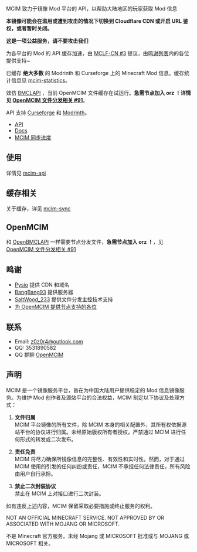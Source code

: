 MCIM 致力于镜像 Mod 平台的 API，以帮助大陆地区的玩家获取 Mod 信息

**本镜像可能会在滥用或遭到攻击的情况下切换到 Cloudflare CDN 或开启 URL 鉴权，或者暂时关闭。**

**这是一项公益服务，请不要攻击我们**

为各平台的 Mod 的 API 缓存加速，由 [MCLF-CN #3](https://github.com/MCLF-CN/docs/issues/3) 提议，由[鸣谢列表](#鸣谢)内的各位提供支持~

已缓存 **绝大多数** 的 Modrinth 和 Curseforge 上的 Minecraft Mod 信息。缓存统计信息见 [mcim-statistics](https://mod.mcimirror.top/statistics)。

效仿 [BMCLAPI](https://bmclapidoc.bangbang93.com) ，当前 OpenMCIM 文件缓存在试运行。**急需节点加入 orz ！详情见 [OpenMCIM 文件分发相关 #91](https://github.com/mcmod-info-mirror/mcim/issues/91)**。

API 支持 [Curseforge](https://curseforge.com/) 和 [Modrinth](https://modrinth.com/)。

- [API](https://mod.mcimirror.top)
- [Docs](https://mod.mcimirror.top/docs)
- [MCIM 同步进度](https://t.me/mcim_sync)

## 使用

详情见 [mcim-api](https://github.com/mcmod-info-mirror/mcim-api)

## 缓存相关

关于缓存，详见 [mcim-sync](https://github.com/mcmod-info-mirror/mcim-sync)

## OpenMCIM

和 [OpenBMCLAPI](https://github.com/bangbang93/openbmclapi) 一样需要节点分发文件，**急需节点加入 orz ！**，见 [OpenMCIM 文件分发相关 #91](https://github.com/mcmod-info-mirror/mcim/issues/91)

## 鸣谢

- [Pysio](https://github.com/pysio2007) 提供 CDN 和域名
- [BangBang93](https://blog.bangbang93.com/) 提供服务器
- [SaltWood_233](https://github.com/SALTWOOD) 提供文件分发主控技术支持
- [为 OpenMCIM 提供节点支持的各位](https://files.mcimirror.top/dashboard/rank)

## 联系

- Email: z0z0r4@outlook.com
- QQ: 3531890582
- QQ 群聊 [OpenMCIM](https://qm.qq.com/q/ZSN6ilHEwC)

## 声明

MCIM 是一个镜像服务平台，旨在为中国大陆用户提供稳定的 Mod 信息镜像服务。为维护 Mod 创作者及源站平台的合法权益，MCIM 制定以下协议及处理方式：

1. **文件归属**  
   MCIM 平台镜像的所有文件，除 MCIM 本身的相关配置外，其所有权依据源站平台的协议进行归属。未经原始版权所有者授权，严禁通过 MCIM 进行任何形式的转发或二次发布。

2. **责任免责**  
   MCIM 将尽力确保所镜像信息的完整性、有效性和实时性。然而，对于通过 MCIM 使用的引发的任何纠纷或责任，MCIM 不承担任何法律责任，所有风险由用户自行承担。

4. **禁止二次封装协议**  
   禁止在 MCIM 上对接口进行二次封装。

如有违反上述内容，MCIM 保留采取必要措施或终止服务的权利。

NOT AN OFFICIAL MINECRAFT SERVICE. NOT APPROVED BY OR ASSOCIATED WITH MOJANG OR MICROSOFT. 

不是 Minecraft 官方服务。未经 Mojang 或 MICROSOFT 批准或与 MOJANG 或 MICROSOFT 相关。
